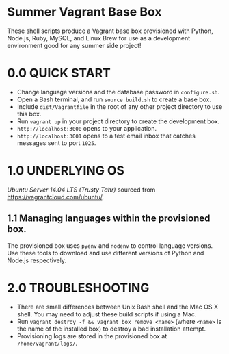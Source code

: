 Summer Vagrant Base Box
===========================

These shell scripts produce a Vagrant base box provisioned with Python, Node.js, Ruby, MySQL, and
Linux Brew for use as a development environment good for any summer side project!

# 0.0 QUICK START

* Change language versions and the database password in `configure.sh`.
* Open a Bash terminal, and run `source build.sh` to create a base box.
* Include `dist/Vagrantfile` in the root of any other project directory to use this box.
* Run `vagrant up` in your project directory to create the development box.
* `http://localhost:3000` opens to your application.
* `http://localhost:3001` opens to a test email inbox that catches messages sent to port `1025`.

# 1.0 UNDERLYING OS

*Ubuntu Server 14.04 LTS (Trusty Tahr)* sourced from https://vagrantcloud.com/ubuntu/.

## 1.1 Managing languages within the provisioned box.

The provisioned box uses `pyenv` and `nodenv` to control language versions. Use these tools to
download and use different versions of Python and Node.js respectively.

# 2.0 TROUBLESHOOTING

* There are small differences between Unix Bash shell and the Mac OS X shell. You may need to
  adjust these build scripts if using a Mac.
* Run `vagrant destroy -f && vagrant box remove <name>` (where `<name>` is the name of the
  installed box) to destroy a bad installation attempt.
* Provisioning logs are stored in the provisioned box at `/home/vagrant/logs/`.
